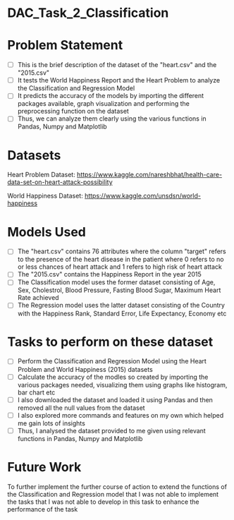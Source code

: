 # DAC_Task_2_Classification

# Problem Statement

- [ ] This is the brief description of the dataset of the "heart.csv" and the "2015.csv" 
- [ ] It tests the World Happiness Report and the Heart Problem to analyze the Classification and Regression Model 
- [ ] It predicts the accuracy of the models by importing the different packages available, graph visualization and performing the preprocessing function on the dataset
- [ ] Thus, we can analyze them clearly using the various functions in Pandas, Numpy and Matplotlib

# Datasets

Heart Problem Dataset: https://www.kaggle.com/nareshbhat/health-care-data-set-on-heart-attack-possibility

World Happiness Dataset: https://www.kaggle.com/unsdsn/world-happiness

# Models Used

- [ ] The "heart.csv" contains 76 attributes where the column "target" refers to the presence of the heart disease in the patient where 0 refers to no or less chances of heart attack and 1 refers to high risk of heart attack
- [ ] The "2015.csv" contains the Happiness Report in the year 2015
- [ ] The Classification model uses the former dataset consisting of Age, Sex, Cholestrol, Blood Pressure, Fasting Blood Sugar, Maximum Heart Rate achieved 
- [ ] The Regression model uses the latter dataset consisting of the Country with the Happiness Rank, Standard Error, Life Expectancy, Economy etc 

# Tasks to perform on these dataset

- [ ] Perform the Classification and Regression Model using the Heart Problem and World Happiness (2015) datasets
- [ ] Calculate the accuracy of the modles so created by importing the various packages needed, visualizing them using graphs like histogram, bar chart etc
- [ ] I also downloaded the dataset and loaded it using Pandas and then removed all the null values from the dataset
- [ ] I also explored more commands and features on my own which helped me gain lots of insights
- [ ] Thus, I analysed the dataset provided to me given using relevant functions in Pandas, Numpy and Matplotlib

# Future Work

To further implement the further course of action to extend the functions of the Classification and Regression model that I was not able to implement the tasks that I was not able to develop in this task to enhance the performance of the task
